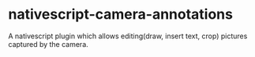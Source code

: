 # nativescript-camera-annotations
A nativescript plugin which allows editing(draw, insert text, crop) pictures captured by the camera.
